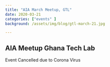 ```yaml
---
title: "AIA March Meetup, GTL"
date: 2020-03-21
categories: ["events" ]
background: /assets/img/blog/gtl-march-21.jpg

---
```



## AIA Meetup Ghana Tech Lab

Event Cancelled due to Corona Virus

